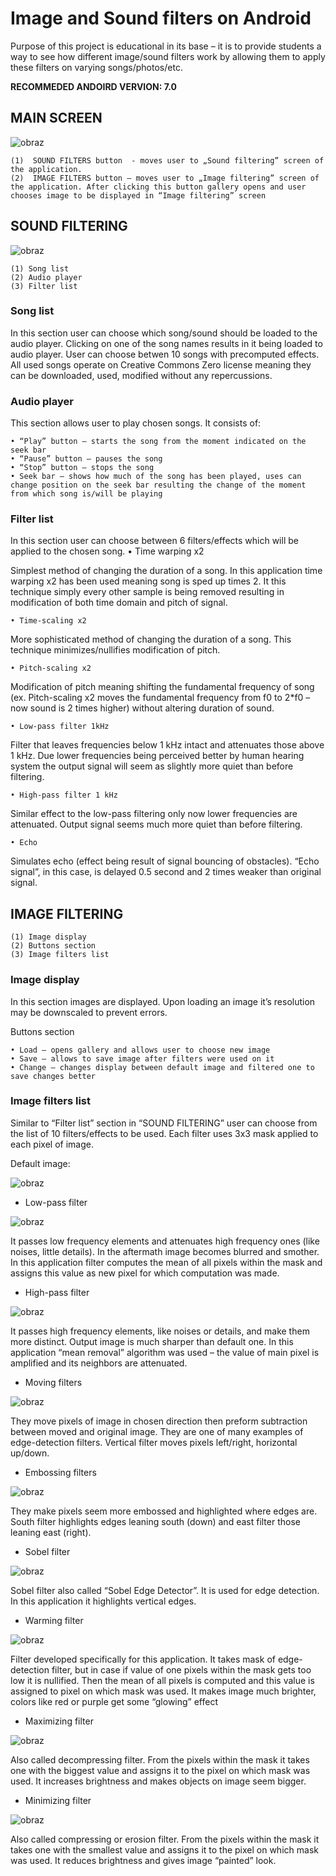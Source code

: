 # Image and Sound filters on Android

Purpose of this project is educational in its base – it is to provide students a way to see how different image/sound filters work by allowing them to apply these filters on varying songs/photos/etc.

**RECOMMEDED ANDOIRD VERVION: 7.0**

## MAIN SCREEN

![obraz](https://user-images.githubusercontent.com/36985129/170359997-1d51480b-2c45-4a2c-8d5e-3e6b11324b3e.png)


    (1)  SOUND FILTERS button  - moves user to „Sound filtering” screen of the application.
    (2)  IMAGE FILTERS button – moves user to „Image filtering” screen of the application. After clicking this button gallery opens and user chooses image to be displayed in “Image filtering” screen


## SOUND FILTERING

![obraz](https://user-images.githubusercontent.com/36985129/170360069-e1a408f2-ecb9-4352-a427-6b8217e56858.png)


    (1) Song list
    (2) Audio player
    (3) Filter list

### Song list

In this section user can choose which song/sound should be loaded to the audio player. Clicking on one of the song names results in it being loaded to audio player. User can choose betwen 10 songs with precomputed effects. All used songs operate on Creative Commons Zero license meaning they can be downloaded, used, modified without any repercussions.


### Audio player

This section allows user to play chosen songs. It consists of:

    • “Play” button – starts the song from the moment indicated on the seek bar
    • “Pause” button – pauses the song
    • “Stop” button – stops the song
    • Seek bar – shows how much of the song has been played, uses can change position on the seek bar resulting the change of the moment from which song is/will be playing

### Filter list

In this section user can choose between 6 filters/effects which will be applied to the chosen song.
    • Time warping x2

Simplest method of changing the duration of a song. In this application time warping x2 has been used meaning song is sped up times 2. It this technique simply every other sample is being removed resulting in modification of both time domain and pitch of signal.

    • Time-scaling x2

More sophisticated method of changing the duration of a song. This technique minimizes/nullifies modification of pitch.

    • Pitch-scaling x2

Modification of pitch meaning shifting the fundamental frequency of song (ex. Pitch-scaling x2 moves the fundamental frequency from f0 to 2*f0 – now sound is 2 times higher) without altering duration of sound.

    • Low-pass filter 1kHz

Filter that leaves frequencies below 1 kHz intact and attenuates those above 1 kHz. Due lower frequencies being perceived better by human hearing system the output signal will seem as slightly more quiet than before filtering.

    • High-pass filter 1 kHz

Similar effect to the low-pass filtering only now lower frequencies are attenuated. Output signal seems much more quiet than before filtering.

    • Echo

Simulates echo (effect being result of signal bouncing of obstacles). “Echo signal”, in this case, is delayed 0.5 second and 2 times weaker than original signal.

## IMAGE FILTERING
    (1) Image display
    (2) Buttons section
    (3) Image filters list

### Image display

In this section images are displayed. Upon loading an image it’s resolution  may be downscaled to prevent errors.

Buttons section

    • Load – opens gallery and allows user to choose new image
    • Save – allows to save image after filters were used on it
    • Change – changes display between default image and filtered one to save changes better

### Image filters list

Similar to “Filter list” section in “SOUND FILTERING” user can choose from the list of 10 filters/effects to be used. Each filter uses 3x3 mask applied to each pixel of image.

Default image:

![obraz](https://user-images.githubusercontent.com/36985129/170360538-9b555f98-d778-4bf9-b284-a03423a08fdb.png)


- Low-pass filter

![obraz](https://user-images.githubusercontent.com/36985129/170360601-e009271a-285b-4fbc-b7bb-74876aeab493.png)


It passes low frequency elements and attenuates high frequency ones (like noises, little details). In the aftermath image becomes blurred and smother. In this application filter computes the mean of all pixels within the mask and assigns this value as new pixel for which computation was made.


- High-pass filter

![obraz](https://user-images.githubusercontent.com/36985129/170360643-c79636c7-86d2-40d2-a649-3eb378c2ff66.png)


It passes high frequency elements, like noises or details, and make them more distinct. Output image is much sharper than default one. In this application “mean removal” algorithm was used – the value of main pixel is amplified and its neighbors are attenuated.

- Moving filters
    
![obraz](https://user-images.githubusercontent.com/36985129/170360664-6b93ba25-605d-49ef-a2b6-5f1cedafe3c1.png)

They move pixels of image in chosen direction then preform subtraction between moved and original image. They are one of many examples of edge-detection filters. Vertical filter moves pixels left/right, horizontal up/down.

- Embossing filters
    
![obraz](https://user-images.githubusercontent.com/36985129/170360688-5937a3e0-131a-4b22-abc5-0b8e089440b9.png)

They make pixels seem more embossed and highlighted where edges are. South filter highlights edges leaning south (down) and east filter those leaning east (right).

- Sobel filter

![obraz](https://user-images.githubusercontent.com/36985129/170361133-718233d2-e161-4b88-8bcc-7828acec6622.png)

Sobel filter  also called “Sobel Edge Detector”. It is used for edge detection. In this application it highlights vertical edges.

- Warming filter

![obraz](https://user-images.githubusercontent.com/36985129/170361162-ebd4db43-afe1-4513-9917-be9dd0916fea.png)

Filter developed specifically for this application. It takes mask of edge-detection filter, but in case if value of one pixels within the mask gets too low it is nullified. Then the mean of all pixels is computed and this value is assigned to pixel on which mask was used. It makes image much brighter, colors like red or purple get some “glowing” effect



- Maximizing filter

![obraz](https://user-images.githubusercontent.com/36985129/170361209-292fd42a-d02e-4bd5-809f-db379c09ab2c.png)

Also called decompressing filter. From the pixels within the mask it takes one with the biggest value and assigns it to the pixel on which mask was used. It increases brightness and makes objects on image seem bigger.

- Minimizing filter

![obraz](https://user-images.githubusercontent.com/36985129/170361225-d806ab42-c252-4da9-9967-918f0af136ba.png)

Also called compressing or erosion filter. From the pixels within the mask it takes one with the smallest value and assigns it to the pixel on which mask was used. It reduces brightness and gives image “painted” look.
